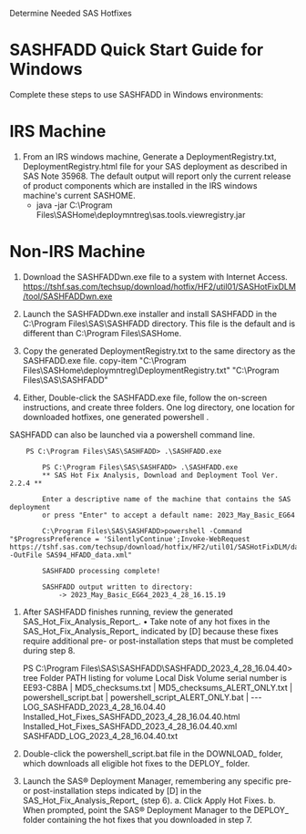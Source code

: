 Determine Needed SAS Hotfixes

# SASHFADD Quick Start Guide for Windows
Complete these steps to use SASHFADD in Windows environments:

# IRS Machine

1. From an IRS windows machine,  Generate a DeploymentRegistry.txt, DeploymentRegistry.html  file for your SAS deployment as described in SAS Note 35968.  The default output will report only the current release of product components which are installed in the IRS windows machine's current SASHOME.
    * java -jar C:\Program Files\SASHome\deploymntreg\sas.tools.viewregistry.jar

# Non-IRS Machine 

1. Download the SASHFADDwn.exe file to a system with Internet Access. https://tshf.sas.com/techsup/download/hotfix/HF2/util01/SASHotFixDLM/tool/SASHFADDwn.exe
2. Launch the SASHFADDwn.exe installer and install SASHFADD in the C:\Program Files\SAS\SASHFADD directory. This file is the default and is different than C:\Program Files\SASHome. 

4. Copy the generated DeploymentRegistry.txt to the same directory as the SASHFADD.exe file.
    copy-item "C:\Program Files\SASHome\deploymntreg\DeploymentRegistry.txt" "C:\Program Files\SAS\SASHFADD"

5. Either, Double-click the SASHFADD.exe file, follow the on-screen instructions, and create three folders. One log directory, one location for downloaded hotfixes, one generated powershell .  

SASHFADD can also be launched via a powershell command line.

        PS C:\Program Files\SAS\SASHFADD> .\SASHFADD.exe
```
        PS C:\Program Files\SAS\SASHFADD> .\SASHFADD.exe 
        ** SAS Hot Fix Analysis, Download and Deployment Tool Ver. 2.2.4 **

        Enter a descriptive name of the machine that contains the SAS deployment
        or press "Enter" to accept a default name: 2023_May_Basic_EG64 

        C:\Program Files\SAS\SASHFADD>powershell -Command "$ProgressPreference = 'SilentlyContinue';Invoke-WebRequest https://tshf.sas.com/techsup/download/hotfix/HF2/util01/SASHotFixDLM/data/SAS94_HFADD_data.xml -OutFile SAS94_HFADD_data.xml"

        SASHFADD processing complete!

        SASHFADD output written to directory:
            -> 2023_May_Basic_EG64_2023_4_28_16.15.19
```

1. After SASHFADD finishes running, review the generated SAS_Hot_Fix_Analysis_Report_.
• Take note of any hot fixes in the SAS_Hot_Fix_Analysis_Report_ indicated by [D] because these fixes require additional pre- or post-installation steps that must be completed during step 8.

    PS C:\Program Files\SAS\SASHFADD\SASHFADD_2023_4_28_16.04.40> tree
Folder PATH listing for volume Local Disk
Volume serial number is EE93-C8BA
|       MD5_checksums.txt
|       MD5_checksums_ALERT_ONLY.txt
|       powershell_script.bat
|       powershell_script_ALERT_ONLY.bat
|
\---LOG_SASHFADD_2023_4_28_16.04.40
        Installed_Hot_Fixes_SASHFADD_2023_4_28_16.04.40.html
        Installed_Hot_Fixes_SASHFADD_2023_4_28_16.04.40.xml
        SASHFADD_LOG_2023_4_28_16.04.40.txt

1. Double-click the powershell_script.bat file in the DOWNLOAD_ folder, which downloads all eligible hot fixes to the DEPLOY_ folder.
2. Launch the SAS® Deployment Manager, remembering any specific pre- or post-installation steps indicated by [D] in the SAS_Hot_Fix_Analysis_Report_ (step 6). 
    a. Click Apply Hot Fixes.
    b. When prompted, point the SAS® Deployment Manager to the DEPLOY_ folder containing the hot fixes that you downloaded in step 7.


